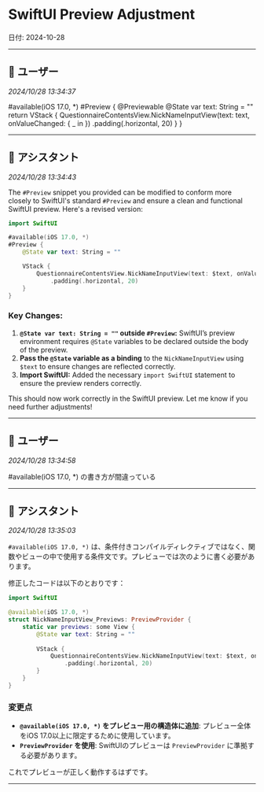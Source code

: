 # SwiftUI Preview Adjustment

日付: 2024-10-28

---

## 👤 ユーザー
*2024/10/28 13:34:37*

#available(iOS 17.0, *)
#Preview {
    @Previewable @State var text: String = ""
    return VStack {
        QuestionnaireContentsView.NickNameInputView(text: text, onValueChanged: { _ in })
            .padding(.horizontal, 20)
    }
}

---

## 🤖 アシスタント
*2024/10/28 13:34:43*

The `#Preview` snippet you provided can be modified to conform more closely to SwiftUI's standard `#Preview` and ensure a clean and functional SwiftUI preview. Here's a revised version:

```swift
import SwiftUI

#available(iOS 17.0, *)
#Preview {
    @State var text: String = ""

    VStack {
        QuestionnaireContentsView.NickNameInputView(text: $text, onValueChanged: { _ in })
            .padding(.horizontal, 20)
    }
}
```

### Key Changes:
1. **`@State var text: String = ""` outside `#Preview`:** SwiftUI’s preview environment requires `@State` variables to be declared outside the body of the preview.
2. **Pass the `@State` variable as a binding** to the `NickNameInputView` using `$text` to ensure changes are reflected correctly.
3. **Import SwiftUI:** Added the necessary `import SwiftUI` statement to ensure the preview renders correctly. 

This should now work correctly in the SwiftUI preview. Let me know if you need further adjustments!

---

## 👤 ユーザー
*2024/10/28 13:34:58*

#available(iOS 17.0, *) の書き方が間違っている

---

## 🤖 アシスタント
*2024/10/28 13:35:03*

`#available(iOS 17.0, *)` は、条件付きコンパイルディレクティブではなく、関数やビューの中で使用する条件文です。プレビューでは次のように書く必要があります。

修正したコードは以下のとおりです：

```swift
import SwiftUI

@available(iOS 17.0, *)
struct NickNameInputView_Previews: PreviewProvider {
    static var previews: some View {
        @State var text: String = ""
        
        VStack {
            QuestionnaireContentsView.NickNameInputView(text: $text, onValueChanged: { _ in })
                .padding(.horizontal, 20)
        }
    }
}
```

### 変更点
- **`@available(iOS 17.0, *)` をプレビュー用の構造体に追加**: プレビュー全体をiOS 17.0以上に限定するために使用しています。
- **`PreviewProvider` を使用**: SwiftUIのプレビューは `PreviewProvider` に準拠する必要があります。

これでプレビューが正しく動作するはずです。

---
